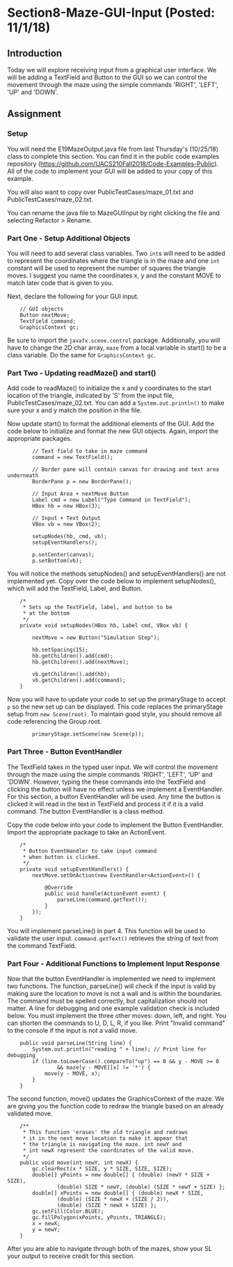 # Section8-Maze-GUI-Input (Posted: 11/1/18)

## Introduction

Today we will explore receiving input from a graphical user 
interface. We will be adding a TextField and Button to the GUI 
so we can control the movement through the maze using the simple
 commands 'RIGHT', 'LEFT', 'UP' and 'DOWN'.


## Assignment

### Setup
You will need the E19MazeOutput.java file from last Thursday's (10/25/18) 
class to complete this section. You can find it in the public code
examples repository (https://github.com/UACS210Fall2018/Code-Examples-Public).
All of the code to implement your GUI will be added to your copy of this example.

You will also want to copy over PublicTestCases/maze_01.txt and 
PublicTestCases/maze_02.txt. 

You can rename the java file to MazeGUIInput by right clicking the file and 
selecting Refactor > Rename.

### Part One - Setup Additional Objects 
You will need to add several class variables. Two ```int```s will
need to be added to represent the coordinates where the triangle
is in the maze and one ```int``` constant will be used to 
represent the number of squares the triangle moves. I suggest 
you name the coordinates x, y and the constant MOVE to match 
later code that is given to you.

Next, declare the following for your GUI input.
```
    // GUI objects
    Button nextMove;
    TextField command;
    GraphicsContext gc;
```
Be sure to import the ```javafx.scene.control```
package. Additionally, you will have to change the 2D char array,
```maze``` from a local variable in start() to be a class variable. 
Do the same for ```GraphicsContext gc```. 


### Part Two - Updating readMaze() and start()
Add code to readMaze() to initialize the x and y coordinates to 
the start location of the triangle, indicated by 'S' from the
input file, PublicTestCases/maze_02.txt. You can add a
```System.out.println()``` to make sure your x and y match the position in the file. 

Now update start() to format the additional elements of the GUI. 
Add the code below to initialize and format the new GUI objects.
Again, import the appropriate packages. 

```
        // Text field to take in maze command
        command = new TextField();

        // Border pane will contain canvas for drawing and text area underneath
        BorderPane p = new BorderPane();

        // Input Area + nextMove Button
        Label cmd = new Label("Type Command in TextField");
        HBox hb = new HBox(3);

        // Input + Text Output
        VBox vb = new VBox(2);

        setupNodes(hb, cmd, vb);
        setupEventHandlers();

        p.setCenter(canvas);
        p.setBottom(vb);
```

You will notice the methods setupNodes() and setupEventHandlers()
are not implemented yet. Copy over the code below to implement
setupNodes(), which will add the TextField, Label, and Button.

```
    /*
     * Sets up the TextField, label, and button to be
     * at the bottom
     */
    private void setupNodes(HBox hb, Label cmd, VBox vb) {

        nextMove = new Button("Simulation Step");

        hb.setSpacing(15);
        hb.getChildren().add(cmd);
        hb.getChildren().add(nextMove);

        vb.getChildren().add(hb);
        vb.getChildren().add(command);
    }
```

Now you will have to update your code to set up the primaryStage 
to accept ```p``` so the new set up can be displayed. This code
replaces the primaryStage setup from
```new Scene(root)```. To maintain good style, you should 
remove all code referencing the Group root. 

```
        primaryStage.setScene(new Scene(p));

```

### Part Three - Button EventHandler
The TextField takes in the typed user input. We will 
control the movement through the maze using the simple commands 
'RIGHT', 'LEFT', 'UP' and 'DOWN'. However, typing the these 
commands into the TextField and clicking the button will have no
effect unless we implement a EventHandler. For this section, a 
button EventHandler will be used. Any time the button is clicked 
it will read in the text in TextField and process it if it is a 
valid command. The button EventHandler is a class method. 

Copy the code below into your code to implement the Button
EventHandler. Import the appropriate package to take an ActionEvent.

```
    /*
     * Button EventHandler to take input command
     * when button is clicked.
     */
    private void setupEventHandlers() {
        nextMove.setOnAction(new EventHandler<ActionEvent>() {

            @Override
            public void handle(ActionEvent event) {
                parseLine(command.getText());
            }
        });
    }
```

You will implement parseLine() in part 4. This function will be 
used to validate the user input. ```command.getText()``` retrieves the
string of text from the command TextField. 

### Part Four - Additional Functions to Implement Input Response 

Now that the button EventHandler is implemented we need to 
implement two functions. The function, parseLine() will check if
the input is valid by making sure the location to move is not a 
wall and is within the boundaries. The command must be spelled 
correctly, but capitalization should not matter. A line for 
debugging and one example validation check is included below.
You must implement the three other moves: down, left, and right.
You can shorten the commands to U, D, L, R, if you like.
Print "Invalid command" to the console if the input is not a 
valid move.

```
    public void parseLine(String line) {
        System.out.println("reading " + line); // Print line for debugging
        if (line.toLowerCase().compareTo("up") == 0 && y - MOVE >= 0
                && maze[y - MOVE][x] != '*') {
            move(y - MOVE, x);
        } 
    }
```

The second function, move() updates the GraphicsContext of the 
maze. We are giving you the function code to redraw the triangle
based on an already validated move. 

```
    /**
     * This function 'erases' the old triangle and redraws
     * it in the next move location to make it appear that
     * the triangle is navigating the maze. int newY and 
     * int newX represent the coordinates of the valid move. 
     */
    public void move(int newY, int newX) {
        gc.clearRect(x * SIZE, y * SIZE, SIZE, SIZE);
        double[] yPoints = new double[] { (double) (newY * SIZE + SIZE),
                (double) SIZE * newY, (double) (SIZE * newY + SIZE) };
        double[] xPoints = new double[] { (double) newX * SIZE,
                (double) (SIZE * newX + (SIZE / 2)),
                (double) (SIZE * newX + SIZE) };
        gc.setFill(Color.BLUE);
        gc.fillPolygon(xPoints, yPoints, TRIANGLE);
        x = newX;
        y = newY;
    }

```

After you are able to navigate through both of the mazes,
show your SL your output to receive credit for this section. 
